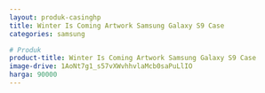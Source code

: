 ```yaml
---
layout: produk-casinghp
title: Winter Is Coming Artwork Samsung Galaxy S9 Case
categories: samsung

# Produk
product-title: Winter Is Coming Artwork Samsung Galaxy S9 Case
image-drive: 1AoNt7g1_s57vXWvhhvlaMcb0saPuLlIO
harga: 90000
---
```

